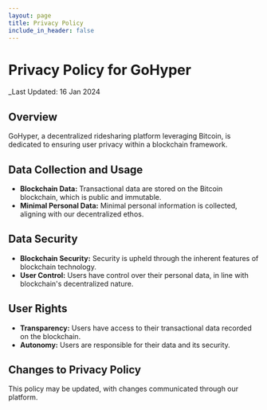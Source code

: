 ```yaml
---
layout: page
title: Privacy Policy
include_in_header: false
---
```


# Privacy Policy for GoHyper

_Last Updated: 16 Jan 2024

## Overview
GoHyper, a decentralized ridesharing platform leveraging Bitcoin, is dedicated to ensuring user privacy within a blockchain framework.

## Data Collection and Usage
- **Blockchain Data:** Transactional data are stored on the Bitcoin blockchain, which is public and immutable.
- **Minimal Personal Data:** Minimal personal information is collected, aligning with our decentralized ethos.

## Data Security
- **Blockchain Security:** Security is upheld through the inherent features of blockchain technology.
- **User Control:** Users have control over their personal data, in line with blockchain's decentralized nature.

## User Rights
- **Transparency:** Users have access to their transactional data recorded on the blockchain.
- **Autonomy:** Users are responsible for their data and its security.

## Changes to Privacy Policy
This policy may be updated, with changes communicated through our platform.
